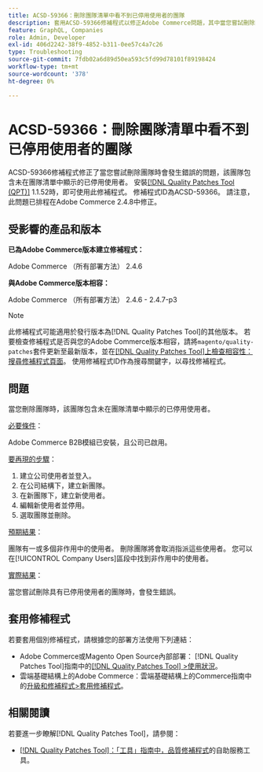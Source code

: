 ```yaml
---
title: ACSD-59366：刪除團隊清單中看不到已停用使用者的團隊
description: 套用ACSD-59366修補程式以修正Adobe Commerce問題，其中當您嘗試刪除團隊時會發生錯誤，該團隊包含未在團隊清單中顯示的已停用使用者。
feature: GraphQL, Companies
role: Admin, Developer
exl-id: 406d2242-38f9-4852-b311-0ee57c4a7c26
type: Troubleshooting
source-git-commit: 7fdb02a6d89d50ea593c5fd99d78101f89198424
workflow-type: tm+mt
source-wordcount: '378'
ht-degree: 0%

---
```


# ACSD-59366：刪除團隊清單中看不到已停用使用者的團隊

ACSD-59366修補程式修正了當您嘗試刪除團隊時會發生錯誤的問題，該團隊包含未在團隊清單中顯示的已停用使用者。 安裝[[!DNL Quality Patches Tool (QPT)]](/help/tools/quality-patches-tool/quality-patches-tool-to-self-serve-quality-patches.md) 1.1.52時，即可使用此修補程式。 修補程式ID為ACSD-59366。 請注意，此問題已排程在Adobe Commerce 2.4.8中修正。

## 受影響的產品和版本

**已為Adobe Commerce版本建立修補程式：**

Adobe Commerce （所有部署方法） 2.4.6

**與Adobe Commerce版本相容：**

Adobe Commerce （所有部署方法） 2.4.6 - 2.4.7-p3

>[!NOTE]
>
>此修補程式可能適用於發行版本為[!DNL Quality Patches Tool]的其他版本。 若要檢查修補程式是否與您的Adobe Commerce版本相容，請將`magento/quality-patches`套件更新至最新版本，並在[[!DNL Quality Patches Tool]上檢查相容性：搜尋修補程式頁面](https://experienceleague.adobe.com/tools/commerce-quality-patches/index.html?lang=zh-Hant)。 使用修補程式ID作為搜尋關鍵字，以尋找修補程式。

## 問題

當您刪除團隊時，該團隊包含未在團隊清單中顯示的已停用使用者。

<u>必要條件</u>：

Adobe Commerce B2B模組已安裝，且公司已啟用。

<u>要再現的步驟</u>：

1. 建立公司使用者並登入。
1. 在公司結構下，建立新團隊。
1. 在新團隊下，建立新使用者。
1. 編輯新使用者並停用。
1. 選取團隊並刪除。

<u>預期結果</u>：

團隊有一或多個非作用中的使用者。 刪除團隊將會取消指派這些使用者。 您可以在[!UICONTROL Company Users]區段中找到非作用中的使用者。

<u>實際結果</u>：

當您嘗試刪除具有已停用使用者的團隊時，會發生錯誤。

## 套用修補程式

若要套用個別修補程式，請根據您的部署方法使用下列連結：

* Adobe Commerce或Magento Open Source內部部署： [!DNL Quality Patches Tool]指南中的[[!DNL Quality Patches Tool] >使用狀況](/help/tools/quality-patches-tool/usage.md)。
* 雲端基礎結構上的Adobe Commerce：雲端基礎結構上的Commerce指南中的[升級和修補程式>套用修補程式](https://experienceleague.adobe.com/docs/commerce-cloud-service/user-guide/develop/upgrade/apply-patches.html?lang=zh-Hant)。

## 相關閱讀

若要進一步瞭解[!DNL Quality Patches Tool]，請參閱：

* [[!DNL Quality Patches Tool]：「工具」指南中，品質修補程式](/help/tools/quality-patches-tool/quality-patches-tool-to-self-serve-quality-patches.md)的自助服務工具。
